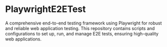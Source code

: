 # PlaywrightE2ETest
A comprehensive end-to-end testing framework using Playwright for robust and reliable web application testing. This repository contains scripts and configurations to set up, run, and manage E2E tests, ensuring high-quality web applications.
